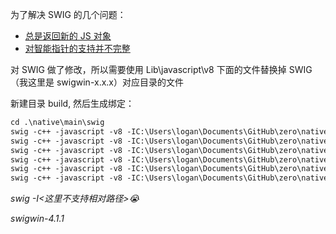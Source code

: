 为了解决 SWIG 的几个问题：
- [总是返回新的 JS 对象](https://qingwabote.github.io/ink/#/cpp/swig?id=总是返回新的-js-对象)
- [对智能指针的支持并不完整](https://qingwabote.github.io/ink/#/cpp/swig?id=对智能指针的支持并不完整)

对 SWIG 做了修改，所以需要使用 Lib\javascript\v8 下面的文件替换掉 SWIG（我这里是 swigwin-x.x.x）对应目录的文件

新建目录 build, 然后生成绑定：
```ps
cd .\native\main\swig
swig -c++ -javascript -v8 -IC:\Users\logan\Documents\GitHub\zero\native\main -IC:\Users\logan\Documents\GitHub\zero\native\gfx\include -o .\build\ImageBitmap_wrap.cpp ImageBitmap.i
swig -c++ -javascript -v8 -IC:\Users\logan\Documents\GitHub\zero\native\main -o .\build\Loader_wrap.cpp Loader.i
swig -c++ -javascript -v8 -IC:\Users\logan\Documents\GitHub\zero\native\main -o .\build\WebSocket_wrap.cpp WebSocket.i
swig -c++ -javascript -v8 -IC:\Users\logan\Documents\GitHub\zero\native\gfx\include -o .\build\gfx_wrap.cpp gfx.i
swig -c++ -javascript -v8 -IC:\Users\logan\Documents\GitHub\zero\native\main -o .\build\Loop_wrap.cpp Loop.i
swig -c++ -javascript -v8 -IC:\Users\logan\Documents\GitHub\zero\native\main -o .\build\Window_wrap.cpp Window.i
```
*swig -I<这里不支持相对路径>😭*

*swigwin-4.1.1*
